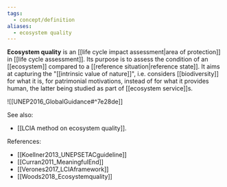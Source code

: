 ```yaml
---
tags:
  - concept/definition
aliases:
  - ecosystem quality
---
```

**Ecosystem quality** is an [[life cycle impact assessment|area of protection]] in [[life cycle assessment]]. Its purpose is to assess the condition of an [[ecosystem]] compared to a [[reference situation|reference state]].
It aims at capturing the "[[intrinsic value of nature]]", i.e. considers [[biodiversity]] for what it is, for patrimonial motivations, instead of for what it provides human, the latter being studied as part of [[ecosystem service]]s.

![[UNEP2016_GlobalGuidance#^7e28de]]


See also:
- [[LCIA method on ecosystem quality]].

References:
- [[Koellner2013_UNEPSETACguideline]]
- [[Curran2011_MeaningfulEnd]]
- [[Verones2017_LCIAframework]]
- [[Woods2018_Ecosystemquality]]